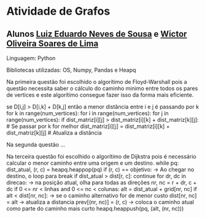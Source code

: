 # Atividade de Grafos 

## Alunos [Luiz Eduardo Neves de Sousa](https://github.com/snowedz) e [Wictor Oliveira Soares de Lima](https://github.com/WictorSoares6)

Linguagem: Python

Bibliotecas utilizadas: OS, Numpy, Pandas e Heapq


Na primeira questão foi escolhido o algorítimo de Floyd-Warshall pois a questão necessita saber o cálculo do caminho minimo entre todos os pares de vertices
e este algorítimo consegue fazer isso da forma mais eficiente.

se D[i,j] > D[i,k] + D[k,j] então a menor distância entre i e j é passando por k
for k in range(num_vertices):
    for i in range(num_vertices):
        for j in range(num_vertices):
            if dist_matriz[i][j] > dist_matriz[i][k] + dist_matriz[k][j]: # Se passar por k for melhor
                dist_matriz[i][j] = dist_matriz[i][k] + dist_matriz[k][j] # Atualiza a distância


Na segunda questão ...


Na terceira questão foi escolhido o algorítimo de Dijkstra pois é necessário calcular o menor caminho entre uma origem e um destino.
    while pq: 
        dist_atual, (r, c) = heapq.heappop(pq)
        if (r, c) == objetivo: -> Ao chegar no destino, o loop para
            break
        if dist_atual > dist[r, c]:
            continue
        for dr, dc in direcao: -> na posição atual, olha para todas as direções
            nr, nc = r + dr, c + dc
            if 0 <= nr < linhas and 0 <= nc < colunas:
                alt = dist_atual + grid[nr, nc]
                if alt < dist[nr, nc]:  -> se o caminho alternativo for de menor custo
                    dist[nr, nc] = alt -> atualiza a distancia
                    prev[(nr, nc)] = (r, c) -> coloca o caminho atual como parte do caminho mais curto
                    heapq.heappush(pq, (alt, (nr, nc)))
